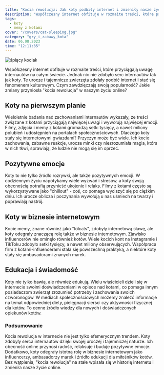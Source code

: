 ```yaml
---
title: "Kocia rewolucja: Jak koty podbiły internet i zmieniły nasze życie online"
description: "Współczesny internet obfituje w rozmaite treści, które przyciągają uwagę internautów na całym świecie. Jednak nic nie zdobyło serc internautów tak jak koty. Te urocze i tajemnicze zwierzęta zdołały podbić internet i stać się fenomenem kulturowym. Czym zawdzięczają swoją popularność? Jakie zmiany przyniosła 'kocia rewolucja' w naszym życiu online?"
tags:
  - koty
  - memy z kotami
cover: "/covers/cat-sleeping.jpg"
category: "gry_i_zabawy_kota"
date: 06.08.2023
time: "12:11:35"
---
```


![śpiący kociak](/covers/cat-sleeping.jpg)

Współczesny internet obfituje w rozmaite treści, które przyciągają uwagę internautów na całym świecie. Jednak nic nie zdobyło serc internautów tak jak koty. Te urocze i tajemnicze zwierzęta zdołały podbić internet i stać się fenomenem kulturowym. Czym zawdzięczają swoją popularność? Jakie zmiany przyniosła "kocia rewolucja" w naszym życiu online?

## Koty na pierwszym planie

Wieloletnie badania nad zachowaniami internautów wykazały, że treści związane z kotami przyciągają najwięcej uwagi i wywołują najwięcej emocji. Filmy, zdjęcia i memy z kotami gromadzą setki tysięcy, a nawet miliony polubień i udostępnień na portalach społecznościowych. Dlaczego koty stały się internetowymi gwiazdami? Przyczyn może być wiele. Ich kocie zachowania, zabawne reakcje, urocze minki czy niezrozumiała magia, która w nich tkwi, sprawiają, że ludzie nie mogą się im oprzeć.

## Pozytywne emocje

Koty to nie tylko źródło rozrywki, ale także pozytywnych emocji. W codziennym życiu napotykamy wiele wyzwań i stresów, a koty swoją obecnością potrafią przynieść ukojenie i relaks. Filmy z kotami często są wykorzystywane jako "chillout" - coś, co pomaga wyciszyć się po ciężkim dniu. Ich urocze oblicza i poczynania wywołują u nas uśmiech na twarzy i poprawiają nastrój.

## Koty w biznesie internetowym

Kocie memy, znane również jako "lolcats", zdobyły internetową sławę, ale koty odegrały znaczącą rolę także w biznesie internetowym. Zjawisko influencerów nie ominęło również kotów. Wiele kocich kont na Instagramie i TikToku zdobyło setki tysięcy, a nawet miliony obserwujących. Współpraca firm z kotami-influencerami stała się powszechną praktyką, a niektóre koty stały się ambasadorami znanych marek.

## Edukacja i świadomość

Koty nie tylko bawią, ale również edukują. Wielu właścicieli dzieli się w internecie swoimi doświadczeniami w opiece nad kotami, co pomaga innym posiadaczom zwierząt zrozumieć potrzeby i zachowania swoich czworonogów. W mediach społecznościowych możemy znaleźć informacje na temat odpowiedniej diety, pielęgnacji sierści czy aktywności fizycznej dla kotów. To cenne źródło wiedzy dla nowych i doświadczonych opiekunów kotów.

### Podsumowanie

Kocia rewolucja w internecie nie jest tylko efemerycznym trendem. Koty zdobyły serca internautów dzięki swojej uroczej i tajemniczej naturze. Ich obecność online przynosi radość, relaksuje i buduje pozytywne emocje. Dodatkowo, koty odegrały istotną rolę w biznesie internetowym jako influencerzy, ambasadorzy marek i źródło edukacji dla miłośników kotów. Bez wątpienia, "kocia rewolucja" na stałe wpisała się w historię internetu i zmieniła nasze życie online.
